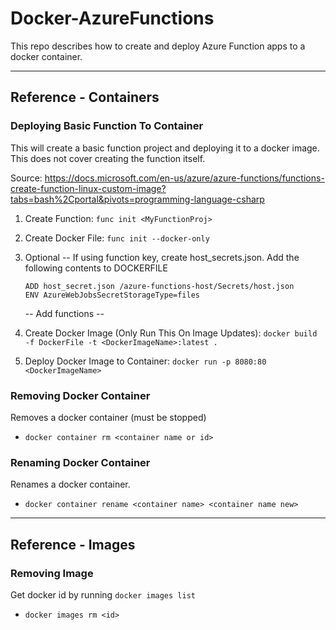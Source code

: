 # Docker-AzureFunctions
This repo describes how to create and deploy Azure Function apps to a docker container.

	
----------------
## Reference - Containers
### Deploying Basic Function To Container
This will create a basic function project and deploying it to a docker image. This does not cover creating the function itself.

Source: https://docs.microsoft.com/en-us/azure/azure-functions/functions-create-function-linux-custom-image?tabs=bash%2Cportal&pivots=programming-language-csharp

1. Create Function: ```func init <MyFunctionProj>```

2. Create Docker File: ```func init --docker-only```

3. Optional -- If using function key, create host_secrets.json.
    Add the following contents to DOCKERFILE
    ```
    ADD host_secret.json /azure-functions-host/Secrets/host.json
    ENV AzureWebJobsSecretStorageType=files
    ```

    -- Add functions --

4. Create Docker Image (Only Run This On Image Updates): ```docker build -f DockerFile -t <DockerImageName>:latest .```

5. Deploy Docker Image to Container: ```docker run -p 8080:80 <DockerImageName>```

### Removing Docker Container
Removes a docker container (must be stopped)
- ```docker container rm <container name or id>```
  

### Renaming Docker Container
Renames a docker container.
- ```docker container rename <container name> <container name new>```

	
----------------
## Reference - Images
### Removing Image
Get docker id by running ```docker images list```
- ```docker images rm <id>```

